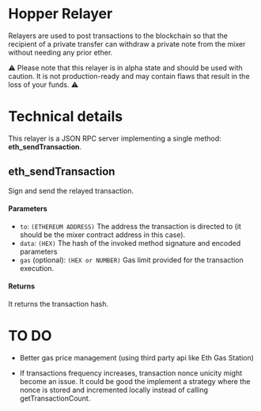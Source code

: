 # Hopper Relayer

Relayers are used to post transactions to the blockchain so that the recipient of a private transfer can withdraw a private note from the mixer without needing any prior ether.

⚠️ Please note that this relayer is in alpha state and should be used with caution. It is not production-ready and may contain flaws that result in the loss of your funds. ⚠️

# Technical details

This relayer is a JSON RPC server implementing a single method: **eth_sendTransaction**.

## eth_sendTransaction

Sign and send the relayed transaction.

#### Parameters

* `to`: `(ETHEREUM ADDRESS)` The address the transaction is directed to (it should be the mixer contract address in this case).
* `data`: `(HEX)` The hash of the invoked method signature and encoded parameters
* `gas` (optional): `(HEX or NUMBER)` Gas limit provided for the transaction execution.

#### Returns

It returns the transaction hash.

# TO DO

* Better gas price management (using third party api like Eth Gas Station)

* If transactions frequency increases, transaction nonce unicity might become an issue. It could be good the implement a strategy where the nonce is stored and incremented locally instead of calling getTransactionCount.